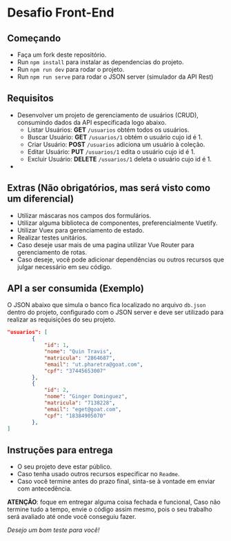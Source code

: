 # Desafio Front-End

## Começando
- Faça um fork deste repositório.
- Run `npm install` para instalar as dependencias do projeto.
- Run `npm run dev` para rodar o projeto.
- Run `npm run serve` para rodar o JSON server (simulador da API Rest)

## Requisitos
- Desenvolver um projeto de gerenciamento de usuários (CRUD), consumindo dados da API especificada logo abaixo.
  - Listar Usuários: __GET__ `/usuarios` obtém todos os usuários.
  - Buscar Usuário: __GET__ `/usuarios/1` obtém o usuário cujo id é 1.
  - Criar Usuário: __POST__ `/usuarios` adiciona um usuário à coleção.
  - Editar Usuário: __PUT__ `/usuarios/1` edita o usuário cujo id é 1.
  - Excluir Usuário: __DELETE__ `/usuarios/1` deleta o usuário cujo id é 1.
- 

## Extras (Não obrigatórios, mas será visto como um diferencial)
- Utilizar máscaras nos campos dos formulários.
- Utilizar alguma biblioteca de componentes, preferencialmente Vuetify. 
- Utilizar Vuex para gerenciamento de estado.
- Realizar testes unitários.
- Caso deseje usar mais de uma pagina utilizar Vue Router para gerenciamento de rotas.  
- Caso deseje, você pode adicionar dependências ou outros recursos que julgar necessário em seu código.
    
## API a ser consumida (Exemplo)
O JSON abaixo que simula o banco fica localizado no arquivo `db.json` dentro do projeto, configurado com o JSON server e deve ser utilizado para realizar as requisições do seu projeto.

```json
"usuarios": [
        {
            "id": 1,
            "nome": "Quin Travis",
            "matricula": "2864687",
            "email": "ut.pharetra@goat.com",
            "cpf": "37445653007"
        },
        {
            "id": 2,
            "nome": "Ginger Dominguez",
            "matricula": "7138228",
            "email": "eget@goat.com",
            "cpf": "18384905070"
        },
]
```    

## Instruções para entrega
- O seu projeto deve estar público.
- Caso tenha usado outros recursos especificar no `Readme`.
- Caso você termine antes do prazo final, sinta-se à vontade em enviar com antecedência.

__ATENÇÃO__: foque em entregar alguma coisa fechada e funcional, Caso não termine tudo a tempo, envie o código assim mesmo, pois o seu trabalho será avaliado até onde você conseguiu fazer.

*Desejo um bom teste para você!*
